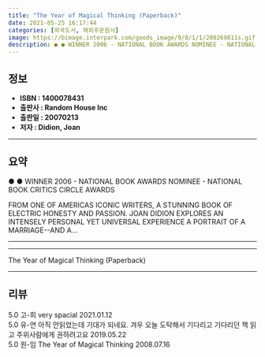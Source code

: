```yaml
---
title: "The Year of Magical Thinking (Paperback)"
date: 2021-05-25 16:17:44
categories: [외국도서, 해외주문원서]
image: https://bimage.interpark.com/goods_image/9/8/1/1/200269811s.gif
description: ● ● WINNER 2006 - NATIONAL BOOK AWARDS NOMINEE - NATIONAL BOOK CRITICS CIRCLE AWARDS FROM ONE OF AMERICAS ICONIC WRITERS, A STUNNING BOOK OF ELECTRIC HONESTY
---
```


## **정보**

- **ISBN : 1400078431**
- **출판사 : Random House Inc**
- **출판일 : 20070213**
- **저자 : Didion, Joan**

------



## **요약**

●  ●  WINNER 2006 - NATIONAL BOOK AWARDS
NOMINEE - NATIONAL BOOK CRITICS CIRCLE AWARDS

FROM ONE OF AMERICAS ICONIC WRITERS, A STUNNING BOOK OF ELECTRIC HONESTY AND PASSION. JOAN DIDION EXPLORES AN INTENSELY PERSONAL YET UNIVERSAL EXPERIENCE A PORTRAIT OF A MARRIAGE--AND A... 

------



------


The Year of Magical Thinking (Paperback) 

------


## **리뷰** 

5.0 고-희 very spacial  2021.01.12 <br/>5.0 유-연 아직 안읽었는데 기대가 되네요. 겨우 오늘 도탁해서 기다리고 기다리던 책 읽고 주위사람에게 권하려고요 2019.05.22 <br/>5.0 원-임 The Year of Magical Thinking 2008.07.16 <br/>